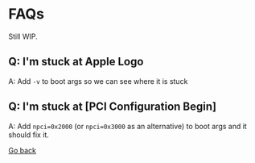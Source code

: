 # FAQs

Still WIP.

## Q: I'm stuck at Apple Logo

A: Add `-v` to boot args so we can see where it is stuck

## Q: I'm stuck at \[PCI Configuration Begin\]

A: Add `npci=0x2000` \(or `npci=0x3000` as an alternative\) to boot args and it should fix it.

<a href="#" onclick="window.history.back()">Go back</a>